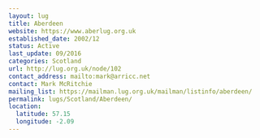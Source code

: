 ```yaml
---
layout: lug
title: Aberdeen
website: https://www.aberlug.org.uk
established_date: 2002/12
status: Active
last_update: 09/2016
categories: Scotland
url: http://lug.org.uk/node/102
contact_address: mailto:mark@arricc.net
contact: Mark McRitchie
mailing_list: https://mailman.lug.org.uk/mailman/listinfo/aberdeen/
permalink: lugs/Scotland/Aberdeen/
location:
  latitude: 57.15
  longitude: -2.09
---
```

